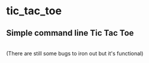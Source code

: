# tic_tac_toe

## Simple command line Tic Tac Toe
<br>
(There are still some bugs to iron out but it's functional)
